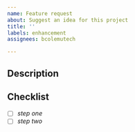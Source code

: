 ```yaml
---
name: Feature request
about: Suggest an idea for this project
title: ''
labels: enhancement
assignees: bcolemutech

---
```


## Description

<!-- Description here -->

## Checklist

- [ ] *step one*
- [ ] *step two*

